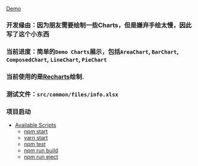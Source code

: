 <!--
 * @Author: Rainy
 * @Github: https://github.com/Rain120
 * @Date: 2018-12-30 20:00:10
 * @LastEditTime: 2018-12-31 16:47:37
 -->
[Demo](https://rain120.github.io/charts/)

### 开发缘由：因为朋友需要绘制一些Charts，但是嫌弃手绘太慢，因此写了这个小东西
### 当前进度：简单的`Demo Charts`展示，包括`AreaChart`, `BarChart`, `ComposedChart`, `LineChart`, `PieChart`

### 当前使用的是[Recharts](http://recharts.org)绘制.

### 测试文件：`src/common/files/info.xlsx`

### 项目启动

- [Available Scripts](#available-scripts)
  - [npm start](#npm-start)
  - [yarn start](#yarn-start)
  - [npm test](#npm-test)
  - [npm run build](#npm-run-build)
  - [npm run eject](#npm-run-eject)
